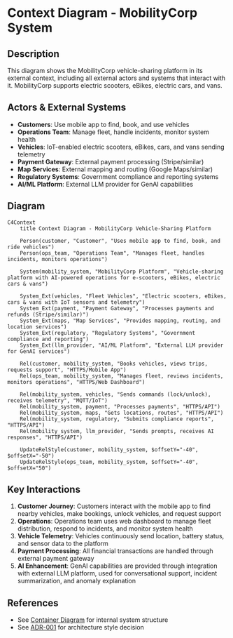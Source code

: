 # Context Diagram - MobilityCorp System

## Description

This diagram shows the MobilityCorp vehicle-sharing platform in its external context, including all external actors and systems that interact with it. MobilityCorp supports electric scooters, eBikes, electric cars, and vans.

## Actors & External Systems

- **Customers**: Use mobile app to find, book, and use vehicles
- **Operations Team**: Manage fleet, handle incidents, monitor system health
- **Vehicles**: IoT-enabled electric scooters, eBikes, cars, and vans sending telemetry
- **Payment Gateway**: External payment processing (Stripe/similar)
- **Map Services**: External mapping and routing (Google Maps/similar)
- **Regulatory Systems**: Government compliance and reporting systems
- **AI/ML Platform**: External LLM provider for GenAI capabilities

## Diagram

```mermaid
C4Context
    title Context Diagram - MobilityCorp Vehicle-Sharing Platform

    Person(customer, "Customer", "Uses mobile app to find, book, and ride vehicles")
    Person(ops_team, "Operations Team", "Manages fleet, handles incidents, monitors operations")

    System(mobility_system, "MobilityCorp Platform", "Vehicle-sharing platform with AI-powered operations for e-scooters, eBikes, electric cars & vans")

    System_Ext(vehicles, "Fleet Vehicles", "Electric scooters, eBikes, cars & vans with IoT sensors and telemetry")
    System_Ext(payment, "Payment Gateway", "Processes payments and refunds (Stripe/similar)")
    System_Ext(maps, "Map Services", "Provides mapping, routing, and location services")
    System_Ext(regulatory, "Regulatory Systems", "Government compliance and reporting")
    System_Ext(llm_provider, "AI/ML Platform", "External LLM provider for GenAI services")

    Rel(customer, mobility_system, "Books vehicles, views trips, requests support", "HTTPS/Mobile App")
    Rel(ops_team, mobility_system, "Manages fleet, reviews incidents, monitors operations", "HTTPS/Web Dashboard")

    Rel(mobility_system, vehicles, "Sends commands (lock/unlock), receives telemetry", "MQTT/IoT")
    Rel(mobility_system, payment, "Processes payments", "HTTPS/API")
    Rel(mobility_system, maps, "Gets locations, routes", "HTTPS/API")
    Rel(mobility_system, regulatory, "Submits compliance reports", "HTTPS/API")
    Rel(mobility_system, llm_provider, "Sends prompts, receives AI responses", "HTTPS/API")

    UpdateRelStyle(customer, mobility_system, $offsetY="-40", $offsetX="-50")
    UpdateRelStyle(ops_team, mobility_system, $offsetY="-40", $offsetX="50")
```

## Key Interactions

1. **Customer Journey**: Customers interact with the mobile app to find nearby vehicles, make bookings, unlock vehicles, and request support
2. **Operations**: Operations team uses web dashboard to manage fleet distribution, respond to incidents, and monitor system health
3. **Vehicle Telemetry**: Vehicles continuously send location, battery status, and sensor data to the platform
4. **Payment Processing**: All financial transactions are handled through external payment gateway
5. **AI Enhancement**: GenAI capabilities are provided through integration with external LLM platform, used for conversational support, incident summarization, and anomaly explanation

## References

- See [Container Diagram](../container/container-diagram.md) for internal system structure
- See [ADR-001](../../../Architecture-Decision-Records/001-microservices-architecture.md) for architecture style decision
